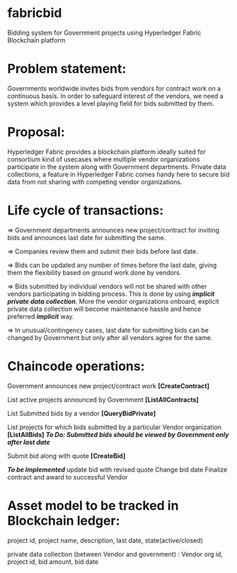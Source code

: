 # fabricbid
Bidding system for Government projects using Hyperledger Fabric Blockchain platform

# Problem statement: 
Governments worldwide invites bids from vendors for contract work on a continuous basis. 
In order to safeguard interest of the vendors, we need a system which provides a level playing field
for bids submitted by them. 

# Proposal:
Hyperledger Fabric provides a blockchain platform ideally suited for consortium kind of usecases
where multiple vendor organizations participate in the system along with Government departments.
Private data collections, a feature in Hyperledger Fabric comes handy here to secure bid data
from not sharing with competing vendor organizations.

# Life cycle of transactions:
=> Government departments announces new project/contract for inviting bids and announces last date for submitting the same.

=> Companies review them and submit their bids before last date.

=> Bids can be updated any number of times before the last date, giving them the flexibility based on ground work
done by vendors.

=> Bids submitted by individual vendors will not be shared with other vendors participating in bidding process. This is
done by using ***implicit private data collection***. More the vendor organizations onboard, explicit private data collection
will become maintenance hassle and hence preferred ***implicit*** way.

=> In unusual/contingency cases, last date for submitting bids can be changed by Government but only after all vendors 
agree for the same.

# Chaincode operations:
Government announces new project/contract work **[CreateContract]**

List active projects announced by Government **[ListAllContracts]**

List Submitted bids by a vendor **[QueryBidPrivate]**

List projects for which bids submitted by a particular Vendor organization **[ListAllBids]**
***To Do: Submitted bids should be viewed by Government only after last date***

Submit bid along with quote **[CreateBid]**

***To be Implemented***
update bid with revised quote 
Change bid date
Finalize contract and award to successful Vendor

# Asset model to be tracked in Blockchain ledger:
project id, project name, description, last date, state(active/closed)

private data collection (between Vendor and government) :
Vendor org id, project id, bid amount, bid date
